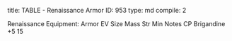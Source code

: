 title:          TABLE - Renaissance Armor
ID:             953
type:           md
compile:        2



Renaissance  Equipment: Armor
EV	Size	Mass	Str Min	Notes	CP
Brigandine	+5					15
